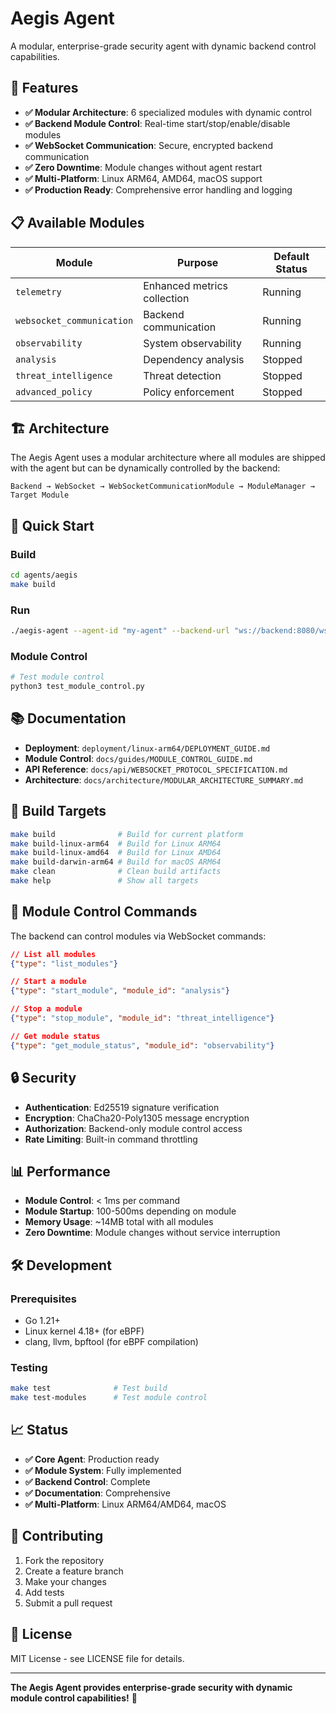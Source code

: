 # Aegis Agent

A modular, enterprise-grade security agent with dynamic backend control capabilities.

## 🚀 **Features**

- **✅ Modular Architecture**: 6 specialized modules with dynamic control
- **✅ Backend Module Control**: Real-time start/stop/enable/disable modules
- **✅ WebSocket Communication**: Secure, encrypted backend communication
- **✅ Zero Downtime**: Module changes without agent restart
- **✅ Multi-Platform**: Linux ARM64, AMD64, macOS support
- **✅ Production Ready**: Comprehensive error handling and logging

## 📋 **Available Modules**

| Module | Purpose | Default Status |
|--------|---------|----------------|
| `telemetry` | Enhanced metrics collection | Running |
| `websocket_communication` | Backend communication | Running |
| `observability` | System observability | Running |
| `analysis` | Dependency analysis | Stopped |
| `threat_intelligence` | Threat detection | Stopped |
| `advanced_policy` | Policy enforcement | Stopped |

## 🏗️ **Architecture**

The Aegis Agent uses a modular architecture where all modules are shipped with the agent but can be dynamically controlled by the backend:

```
Backend → WebSocket → WebSocketCommunicationModule → ModuleManager → Target Module
```

## 🚀 **Quick Start**

### Build
```bash
cd agents/aegis
make build
```

### Run
```bash
./aegis-agent --agent-id "my-agent" --backend-url "ws://backend:8080/ws/agent" --log-level debug
```

### Module Control
```bash
# Test module control
python3 test_module_control.py
```

## 📚 **Documentation**

- **Deployment**: `deployment/linux-arm64/DEPLOYMENT_GUIDE.md`
- **Module Control**: `docs/guides/MODULE_CONTROL_GUIDE.md`
- **API Reference**: `docs/api/WEBSOCKET_PROTOCOL_SPECIFICATION.md`
- **Architecture**: `docs/architecture/MODULAR_ARCHITECTURE_SUMMARY.md`

## 🔧 **Build Targets**

```bash
make build              # Build for current platform
make build-linux-arm64  # Build for Linux ARM64
make build-linux-amd64  # Build for Linux AMD64
make build-darwin-arm64 # Build for macOS ARM64
make clean              # Clean build artifacts
make help               # Show all targets
```

## 🎯 **Module Control Commands**

The backend can control modules via WebSocket commands:

```json
// List all modules
{"type": "list_modules"}

// Start a module
{"type": "start_module", "module_id": "analysis"}

// Stop a module
{"type": "stop_module", "module_id": "threat_intelligence"}

// Get module status
{"type": "get_module_status", "module_id": "observability"}
```

## 🔒 **Security**

- **Authentication**: Ed25519 signature verification
- **Encryption**: ChaCha20-Poly1305 message encryption
- **Authorization**: Backend-only module control access
- **Rate Limiting**: Built-in command throttling

## 📊 **Performance**

- **Module Control**: < 1ms per command
- **Module Startup**: 100-500ms depending on module
- **Memory Usage**: ~14MB total with all modules
- **Zero Downtime**: Module changes without service interruption

## 🛠️ **Development**

### Prerequisites
- Go 1.21+
- Linux kernel 4.18+ (for eBPF)
- clang, llvm, bpftool (for eBPF compilation)

### Testing
```bash
make test              # Test build
make test-modules      # Test module control
```

## 📈 **Status**

- **✅ Core Agent**: Production ready
- **✅ Module System**: Fully implemented
- **✅ Backend Control**: Complete
- **✅ Documentation**: Comprehensive
- **✅ Multi-Platform**: Linux ARM64/AMD64, macOS

## 🤝 **Contributing**

1. Fork the repository
2. Create a feature branch
3. Make your changes
4. Add tests
5. Submit a pull request

## 📄 **License**

MIT License - see LICENSE file for details.

---

**The Aegis Agent provides enterprise-grade security with dynamic module control capabilities!** 🚀
